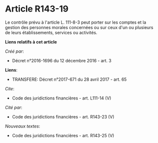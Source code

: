 # Article R143-19

Le contrôle prévu à l'article L. 111-8-3 peut porter sur les comptes et la gestion des personnes morales concernées ou sur
ceux d'un ou plusieurs de leurs établissements, services ou activités.

**Liens relatifs à cet article**

_Créé par_:

  - Décret n°2016-1696 du 12 décembre 2016 - art. 3

**Liens**:

  - TRANSFERE: Décret n°2017-671 du 28 avril 2017 - art. 65

_Cite_:

  - Code des juridictions financières - art. L111-14 (V)

_Cité par_:

  - Code des juridictions financières - art. R143-23 (V)

_Nouveaux textes_:

  - Code des juridictions financières - art. R143-25 (V)
